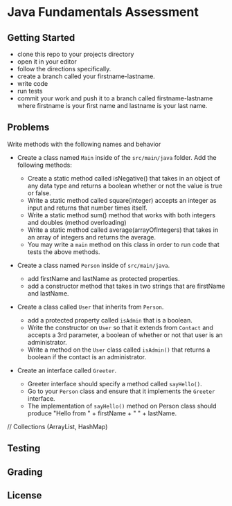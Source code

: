 # Java Fundamentals Assessment

## Getting Started
    
- clone this repo to your projects directory
- open it in your editor
- follow the directions specifically.
- create a branch called your firstname-lastname.
- write code
- run tests
- commit your work and push it to a branch called firstname-lastname where firstname is your first name and lastname is your last name.

## Problems

Write methods with the following names and behavior

- Create a class named `Main` inside of the `src/main/java` folder. Add the following methods:
    - Create a static method called isNegative() that takes in an object of any data type and returns a boolean whether or not the value is true or false. 
    - Write a static method called square(integer) accepts an integer as input and returns that number times itself.  
    - Write a static method sum() method that works with both integers and doubles (method overloading)
    - Write a static method called average(arrayOfIntegers) that takes in an array of integers and returns the average.
    - You may write a `main` method on this class in order to run code that tests the above methods.
 
- Create a class named `Person` inside of `src/main/java`.
   - add firstName and lastName as protected properties.
   - add a constructor method that takes in two strings that are firstName and lastName.
   
- Create a class called `User` that inherits from `Person`.
    - add a protected property called `isAdmin` that is a boolean.
    - Write the constructor on `User` so that it extends from `Contact` and accepts a 3rd parameter, a boolean of whether or not that user is an administrator. 
    - Write a method on the `User` class called `isAdmin()` that returns a boolean if the contact is an administrator.

- Create an interface called `Greeter`. 
    - Greeter interface should specify a method called `sayHello()`.
    - Go to your `Person` class and ensure that it implements the `Greeter` interface.
    - The implementation of `sayHello()` method on Person class should produce "Hello from " + firstName + " " + lastName.
    
// Collections (ArrayList, HashMap)


## Testing
 
## Grading

## License